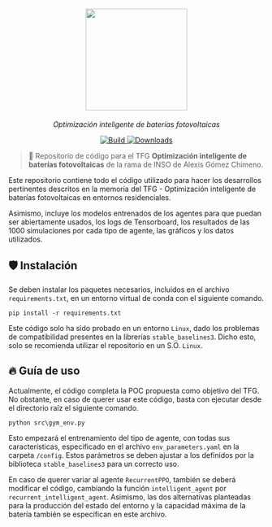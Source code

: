 <h1 align="center">
  <img style="vertical-align:middle" height="200"
  src="https://github.com/AlexisGitHu/SmartMicrogrids/assets/56341573/f110e00e-92a7-4b09-9a05-b571c0f11afa">
</h1>
<p align="center">
  <i>Optimización inteligente de baterías fotovoltaicas</i>
</p>

<p align="center">
    <a href="https://www.python.org/">
            <img alt="Build" src="https://img.shields.io/badge/Made%20with-Python-1f425f.svg?color=purple">
    </a>
    <a href="https://github.com/AlexisGitHu/SmartMicrogrids/">
        <img alt="Downloads" src="https://badges.frapsoft.com/os/v1/open-source.svg?v=103">
    </a>
</p>

> 🚀 Repositorio de código para el TFG **Optimización inteligente de baterías fotovoltaicas**  de la rama de INSO de Alexis Gómez Chimeno.

Este repositorio contiene todo el código utilizado para hacer los desarrollos pertinentes descritos en la memoria del TFG - Optimización inteligente de baterías fotovoltaicas en entornos residenciales.

Asimismo, incluye los modelos entrenados de los agentes para que puedan ser abiertamente usados, los logs de Tensorboard, los resultados de las 1000 simulaciones por cada tipo de agente, las gráficos y los datos utilizados.

## 🛡️ Instalación
Se deben instalar los paquetes necesarios, incluidos en el archivo `requirements.txt`, en un entorno virtual de conda con el siguiente comando. 
```
pip install -r requirements.txt
```
Este código solo ha sido probado en un entorno `Linux`, dado los problemas de compatibilidad presentes en la librerías `stable_baselines3`. Dicho esto, solo se recomienda utilizar el repositorio en un S.O. `Linux`. 
## 🔥 Guía de uso

Actualmente, el código completa la POC propuesta como objetivo del TFG. No obstante, en caso de querer usar este código, basta con ejecutar desde el directorio raíz el siguiente comando.

```
python src\gym_env.py
```

Esto empezará el entrenamiento del tipo de agente, con todas sus características, especificado en el archivo `env_parameters.yaml` en la carpeta `/config`. Estos parámetros se deben ajustar a los definidos por la biblioteca `stable_baselines3` para un correcto uso.

En caso de querer variar al agente `RecurrentPPO`, también se deberá modificar el código, cambiando la función `intelligent_agent` por `recurrent_intelligent_agent`. Asimismo, las dos alternativas planteadas para la producción del estado del entorno y la capacidad  máxima de la batería también se especifican en este archivo.


